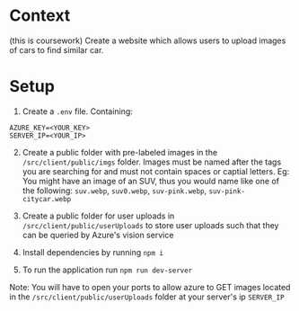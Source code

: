 # Context

(this is coursework)
Create a website which allows users to upload images of cars to find similar car.

# Setup

1) Create a `.env` file. Containing:

```
AZURE_KEY=<YOUR_KEY>
SERVER_IP=<YOUR_IP>
```

2) Create a public folder with pre-labeled images in the `/src/client/public/imgs` folder. Images must be named after the tags you are searching for and must not contain spaces or captial letters. Eg: You might have an image of an SUV, thus you would name like one of the following: `suv.webp`, `suv0.webp`, `suv-pink.webp`, `suv-pink-citycar.webp`

3) Create a public folder for user uploads in `/src/client/public/userUploads` to store user uploads such that they can be queried by Azure's vision service

4) Install dependencies by running `npm i`

5) To run the application run `npm run dev-server`

Note: You will have to open your ports to allow azure to GET images located in the `/src/client/public/userUploads` folder at your server's ip `SERVER_IP`